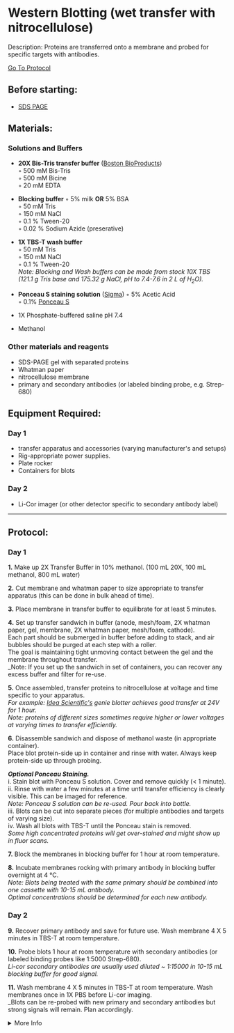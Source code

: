 Western Blotting (wet transfer with nitrocellulose)
================================================================================
Description: Proteins are transferred onto a membrane and probed for specific targets with antibodies.

[Go To Protocol](#protocol)

Before starting:
--------------------------------------------------------------------------------
* [SDS PAGE](./SDS-PAGE.md)

Materials:
--------------------------------------------------------------------------------

### Solutions and Buffers ###

  * **20X Bis-Tris transfer buffer** ([Boston BioProducts](https://bostonbioproducts.com/bis-tris-transfer-buffer-20x-bp-193))  
    ◦ 500 mM Bis-Tris  
    ◦ 500 mM Bicine  
    ◦ 20 mM EDTA  
  
  * **Blocking buffer** 
    ◦ 5% milk **OR** 5% BSA  
    ◦ 50 mM Tris  
    ◦ 150 mM NaCl  
    ◦ 0.1 % Tween-20  
    ◦ 0.02 % Sodium Azide (preserative)
  
  * **1X TBS-T wash buffer**  
    ◦ 50 mM Tris  
    ◦ 150 mM NaCl  
    ◦ 0.1 % Tween-20<br/>_Note: Blocking and Wash buffers can be made from stock 10X TBS_<br/>_(121.1 g Tris base and 175.32 g NaCl, pH to 7.4-7.6 in 2 L of H<sub>2</sub>O)._

  * **Ponceau S staining solution** ([Sigma](https://www.sigmaaldrich.com/US/en/product/sial/p7170)) 
    ◦ 5% Acetic Acid  
    ◦ 0.1% [Ponceau S](https://www.fishersci.com/shop/products/ponceau-s-fisher-bioreagents/BP10310)  
    
  * 1X Phosphate-buffered saline pH 7.4
  * Methanol
    
### Other materials and reagents ### 

  * SDS-PAGE gel with separated proteins
  * Whatman paper
  * nitrocellulose membrane
  * primary and secondary antibodies (or labeled binding probe, e.g. Strep-680)
  
Equipment Required:
--------------------------------------------------------------------------------
### Day 1

  * transfer apparatus and accessories (varying manufacturer's and setups)
  * Rig-appropriate power supplies.
  * Plate rocker
  * Containers for blots
  
### Day 2

  * Li-Cor imager (or other detector specific to secondary antibody label)

<!-- Use <br/> to fill in first page -->

___
Protocol:
--------------------------------------------------------------------------------
### Day 1

**1.** Make up 2X Transfer Buffer in 10% methanol. (100 mL 20X, 100 mL methanol, 800 mL water)

**2.** Cut membrane and whatman paper to size appropriate to transfer apparatus (this can be done in bulk ahead of time).
    
**3.** Place membrane in transfer buffer to equilibrate for at least 5 minutes.
  
**4.** Set up transfer sandwich in buffer (anode, mesh/foam, 2X whatman paper, gel, membrane, 2X whatman paper, mesh/foam, cathode).<br/>
Each part should be submerged in buffer before adding to stack, and air bubbles should be purged at each step with a roller.<br/>
The goal is maintaining tight unmoving contact between the gel and the membrane throughout transfer.<br/>
_Note: If you set up the sandwich in set of containers, you can recover any excess buffer and filter for re-use.

**5.** Once assembled, transfer proteins to nitrocellulose at voltage and time specific to your apparatus.<br/>
_For example: [Idea Scientific's](http://ideascientific.com/) genie blotter achieves good transfer at 24V for 1 hour._<br/>
_Note: proteins of different sizes sometimes require higher or lower voltages at varying times to transfer efficiently._

**6.** Disassemble sandwich and dispose of methanol waste (in appropriate container).<br/>
Place blot protein-side up in container and rinse with water. Always keep protein-side up through probing.

_**Optional Ponceau Staining.**_  
  i. Stain blot with Ponceau S solution. Cover and remove quickly (< 1 minute).<br/>
  ii. Rinse with water a few minutes at a time until transfer efficiency is clearly visible. This can be imaged for reference.<br/>
_Note: Ponceau S solution can be re-used. Pour back into bottle._<br/>
  iii. Blots can be cut into separate pieces (for multiple antibodies and targets of varying size).<br/>
  iv. Wash all blots with TBS-T until the Ponceau stain is removed.<br/>
_Some high concentrated proteins will get over-stained and might show up in fluor scans._

**7.** Block the membranes in blocking buffer for 1 hour at room temperature.

**8.** Incubate membranes rocking with primary antibody in blocking buffer overnight at 4 °C.<br/>
_Note: Blots being treated with the same primary should be combined into one cassette with 10-15 mL antibody._<br/>
_Optimal concentrations should be determined for each new antibody._

### Day 2

**9.** Recover primary antibody and save for future use. Wash membrane 4 X 5 minutes in TBS-T at room temperature.

**10.** Probe blots 1 hour at room temperature with secondary antibodies (or labeled binding probes like 1:5000 Strep-680).<br/>
_Li-cor secondary antibodies are usually used diluted ~ 1:15000 in 10-15 mL blocking buffer for good signal._

**11.** Wash membrane 4 X 5 minutes in TBS-T at room temperature. Wash membranes once in 1X PBS before Li-cor imaging.<br/>
_Blots can be re-probed with new primary and secondary antibodies but strong signals will remain. Plan accordingly.

<!-- The text below creates dropdown lists for links to next steps or hyperlinks -->

<details>
  <summary>More Info</summary>
  
  <a href="https://en.wikipedia.org/wiki/Western_blot">
Wikipedia</a>  

</details>
